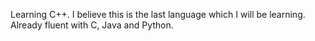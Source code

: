 Learning C++. I believe this is the last language which I will be learning. Already fluent with C, Java and Python.
